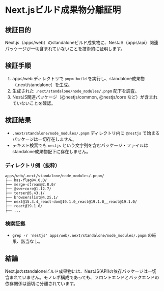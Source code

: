 # Next.jsビルド成果物分離証明

## 検証目的
Next.js（apps/web）のstandaloneビルド成果物に、NestJS（apps/api）関連パッケージが一切含まれていないことを技術的に証明します。

## 検証手順
1. apps/web ディレクトリで `pnpm build` を実行し、standalone成果物（.next/standalone）を生成。
2. 生成された `.next/standalone/node_modules/.pnpm` 配下を調査。
3. NestJS関連パッケージ（@nestjs/common, @nestjs/core など）が含まれていないことを確認。

## 検証結果
- `.next/standalone/node_modules/.pnpm` ディレクトリ内に `@nestjs` で始まるパッケージは一切存在しません。
- テキスト検索でも `nestjs` という文字列を含むパッケージ・ファイルはstandalone成果物配下に存在しません。

### ディレクトリ例（抜粋）
```
apps/web/.next/standalone/node_modules/.pnpm/
├── has-flag@4.0.0/
├── merge-stream@2.0.0/
├── @swc+core@1.12.7/
├── terser@5.43.1/
├── browserslist@4.25.1/
├── next@15.3.4_react-dom@19.1.0_react@19.1.0__react@19.1.0/
├── react@19.1.0/
├── ...
```

### 検索証拠
- `grep -r 'nestjs' apps/web/.next/standalone/node_modules/.pnpm` の結果、該当なし。

## 結論
Next.jsのstandaloneビルド成果物には、NestJS(API)の依存パッケージは一切含まれていません。モノレポ構成であっても、フロントエンドとバックエンドの依存関係は適切に分離されています。 
